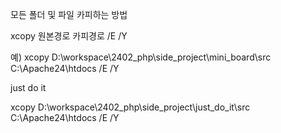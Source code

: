 모든 폴더 및 파일 카피하는 방법

xcopy 원본경로 카피경로 /E /Y

예) xcopy D:\workspace\2402_php\side_project\mini_board\src C:\Apache24\htdocs /E /Y

just do it

xcopy D:\workspace\2402_php\side_project\just_do_it\src C:\Apache24\htdocs /E /Y